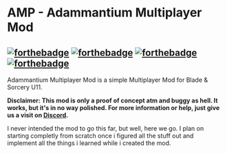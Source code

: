 # AMP - Adammantium Multiplayer Mod
[![forthebadge](https://forthebadge.com/images/badges/built-with-love.svg)](https://forthebadge.com)
[![forthebadge](https://forthebadge.com/images/badges/fuck-it-ship-it.svg)](https://forthebadge.com)
[![forthebadge](https://forthebadge.com/images/badges/gluten-free.svg)](https://forthebadge.com)
[![forthebadge](https://forthebadge.com/images/badges/60-percent-of-the-time-works-every-time.svg)](https://forthebadge.com)
---------
Adammantium Multiplayer Mod is a simple Multiplayer Mod for Blade &amp; Sorcery U11.

**Disclaimer: This mod is only a proof of concept atm and buggy as hell. It works, but it's in no way polished.
For more information or help, just give us a visit on [Discord](https://discord.gg/TdMy59ccfC).**

I never intended the mod to go this far, but well, here we go.
I plan on starting completly from scratch once i figured all the stuff out and implement all the things i learned while i created the mod.
